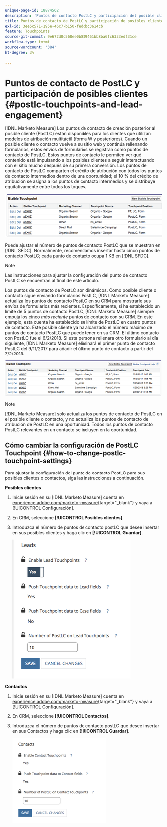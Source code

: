 ```yaml
---
unique-page-id: 18874562
description: 'Puntos de contacto PostLC y participación del posible cliente: Marketo Measure, documentación del producto'
title: Puntos de contacto de PostLC y participación de posibles clientes
exl-id: 3ee5c571-195e-46c7-b150-fedcbc3614cb
feature: Touchpoints
source-git-commit: 9e672d0c568ee0b889461bb8ba6fc6333edf31ce
workflow-type: tm+mt
source-wordcount: '384'
ht-degree: 3%

---
```


# Puntos de contacto de PostLC y participación de posibles clientes {#postlc-touchpoints-and-lead-engagement}

[!DNL Marketo Measure] Los puntos de contacto de creación posterior al posible cliente (PostLC) están disponibles para los clientes que utilizan modelos de atribución multitáctil (forma W y posteriores). Cuando un posible cliente o contacto vuelve a su sitio web y continúa rellenando formularios, estos envíos de formularios se registran como puntos de contacto de PostLC. Estos puntos de contacto le permiten ver qué contenido está impulsando a los posibles clientes a seguir interactuando con el sitio mucho después de su primera conversión. Los puntos de contacto de PostLC comparten el crédito de atribución con todos los puntos de contacto intermedios dentro de una oportunidad; el 10 % del crédito de atribución se asigna a los puntos de contacto intermedios y se distribuye equitativamente entre todos los toques.

![](assets/1.png)

Puede ajustar el número de puntos de contacto PostLC que se muestran en [!DNL SFDC]. Normalmente, recomendamos insertar hasta cinco puntos de contacto PostLC; cada punto de contacto ocupa 1 KB en [!DNL SFDC].

>[!NOTE]
>
>Las instrucciones para ajustar la configuración del punto de contacto PostLC se encuentran al final de este artículo.

Los puntos de contacto de PostLC son dinámicos. Como posible cliente o contacto sigue enviando formularios PostLC, [!DNL Marketo Measure] actualiza los puntos de contacto PostLC en su CRM para mostrarle sus envíos de formularios más recientes. Específicamente, si ha establecido un límite de 5 puntos de contacto PostLC, [!DNL Marketo Measure] siempre empuja los cinco _más reciente_ puntos de contacto con su CRM.  En este ejemplo, esta cuenta ha establecido su límite de PostLC en cuatro puntos de contacto. Este posible cliente ya ha alcanzado el número máximo de puntos de contacto PostLC que puede tener en su CRM. El último contacto con PostLC fue el 6/2/2018. Si esta persona rellenara otro formulario al día siguiente, [!DNL Marketo Measure] eliminará el primer punto de contacto PostLC del 9/11/2017 para añadir el último punto de contacto a partir del 7/2/2018.

![](assets/2.png)

>[!NOTE]
>
>[!DNL Marketo Measure] solo actualiza los puntos de contacto de PostLC en el posible cliente o contacto, y no actualiza los puntos de contacto de atribución de PostLC en una oportunidad. Todos los puntos de contacto PostLC relevantes en un contacto se incluyen en la oportunidad.

## Cómo cambiar la configuración de PostLC Touchpoint {#how-to-change-postlc-touchpoint-settings}

Para ajustar la configuración del punto de contacto PostLC para sus posibles clientes o contactos, siga las instrucciones a continuación.

**Posibles clientes**

1. Inicie sesión en su [!DNL Marketo Measure] cuenta en [experience.adobe.com/marketo-measure](https://experience.adobe.com/marketo-measure){target="_blank"} y vaya a [!UICONTROL Configuración].

1. En CRM, seleccione **[!UICONTROL Posibles clientes]**.

1. Introduzca el número de puntos de contacto postLC que desee insertar en sus posibles clientes y haga clic en **[!UICONTROL Guardar]**.

   ![](assets/3.png)

**Contactos**

1. Inicie sesión en su [!DNL Marketo Measure] cuenta en [experience.adobe.com/marketo-measure](https://experience.adobe.com/marketo-measure){target="_blank"} y vaya a [!UICONTROL Configuración].

1. En CRM, seleccione **[!UICONTROL Contactos]**.

1. Introduzca el número de puntos de contacto postLC que desee insertar en sus Contactos y haga clic en **[!UICONTROL Guardar]**.

   ![](assets/4.png)
